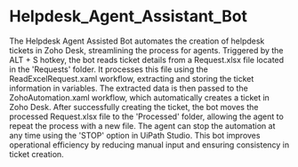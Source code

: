 # Helpdesk_Agent_Assistant_Bot
The Helpdesk Agent Assisted Bot automates the creation of helpdesk tickets in Zoho Desk, streamlining the process for agents. Triggered by the ALT + S hotkey, the bot reads ticket details from a Request.xlsx file located in the 'Requests' folder. It processes this file using the ReadExcelRequest.xaml workflow, extracting and storing the ticket information in variables. The extracted data is then passed to the ZohoAutomation.xaml workflow, which automatically creates a ticket in Zoho Desk. After successfully creating the ticket, the bot moves the processed Request.xlsx file to the 'Processed' folder, allowing the agent to repeat the process with a new file. The agent can stop the automation at any time using the 'STOP' option in UiPath Studio. This bot improves operational efficiency by reducing manual input and ensuring consistency in ticket creation.
